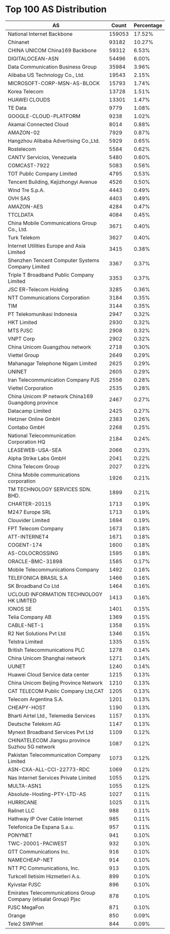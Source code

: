 # Top 100 AS Distribution
| AS | Count | Percentage |
|----|----|----|
| National Internet Backbone | 159053 | 17.52% |
| Chinanet | 93182 | 10.27% |
| CHINA UNICOM China169 Backbone | 59312 | 6.53% |
| DIGITALOCEAN-ASN | 54496 | 6.00% |
| Data Communication Business Group | 35984 | 3.96% |
| Alibaba US Technology Co., Ltd. | 19543 | 2.15% |
| MICROSOFT-CORP-MSN-AS-BLOCK | 15793 | 1.74% |
| Korea Telecom | 13728 | 1.51% |
| HUAWEI CLOUDS | 13301 | 1.47% |
| TE Data | 9779 | 1.08% |
| GOOGLE-CLOUD-PLATFORM | 9238 | 1.02% |
| Akamai Connected Cloud | 8014 | 0.88% |
| AMAZON-02 | 7929 | 0.87% |
| Hangzhou Alibaba Advertising Co.,Ltd. | 5929 | 0.65% |
| Rostelecom | 5584 | 0.62% |
| CANTV Servicios, Venezuela | 5480 | 0.60% |
| COMCAST-7922 | 5083 | 0.56% |
| TOT Public Company Limited | 4795 | 0.53% |
| Tencent Building, Kejizhongyi Avenue | 4526 | 0.50% |
| Wind Tre S.p.A. | 4443 | 0.49% |
| OVH SAS | 4403 | 0.49% |
| AMAZON-AES | 4284 | 0.47% |
| TTCLDATA | 4084 | 0.45% |
| China Mobile Communications Group Co., Ltd. | 3671 | 0.40% |
| Turk Telekom | 3627 | 0.40% |
| Internet Utilities Europe and Asia Limited | 3415 | 0.38% |
| Shenzhen Tencent Computer Systems Company Limited | 3367 | 0.37% |
| Triple T Broadband Public Company Limited | 3353 | 0.37% |
| JSC ER-Telecom Holding | 3285 | 0.36% |
| NTT Communications Corporation | 3184 | 0.35% |
| TIM | 3144 | 0.35% |
| PT Telekomunikasi Indonesia | 2947 | 0.32% |
| HKT Limited | 2930 | 0.32% |
| MTS PJSC | 2908 | 0.32% |
| VNPT Corp | 2902 | 0.32% |
| China Unicom Guangzhou network | 2718 | 0.30% |
| Viettel Group | 2649 | 0.29% |
| Mahanagar Telephone Nigam Limited | 2625 | 0.29% |
| UNINET | 2605 | 0.29% |
| Iran Telecommunication Company PJS | 2556 | 0.28% |
| Viettel Corporation | 2535 | 0.28% |
| China Unicom IP network China169 Guangdong province | 2467 | 0.27% |
| Datacamp Limited | 2425 | 0.27% |
| Hetzner Online GmbH | 2383 | 0.26% |
| Contabo GmbH | 2268 | 0.25% |
| National Telecommunication Corporation HQ | 2184 | 0.24% |
| LEASEWEB-USA-SEA | 2066 | 0.23% |
| Alpha Strike Labs GmbH | 2041 | 0.22% |
| China Telecom Group | 2027 | 0.22% |
| China Mobile communications corporation | 1926 | 0.21% |
| TM TECHNOLOGY SERVICES SDN. BHD. | 1899 | 0.21% |
| CHARTER-20115 | 1713 | 0.19% |
| M247 Europe SRL | 1713 | 0.19% |
| Clouvider Limited | 1694 | 0.19% |
| FPT Telecom Company | 1673 | 0.18% |
| ATT-INTERNET4 | 1671 | 0.18% |
| COGENT-174 | 1600 | 0.18% |
| AS-COLOCROSSING | 1595 | 0.18% |
| ORACLE-BMC-31898 | 1585 | 0.17% |
| Mobile Telecommunications Company | 1492 | 0.16% |
| TELEFONICA BRASIL S.A | 1466 | 0.16% |
| SK Broadband Co Ltd | 1464 | 0.16% |
| UCLOUD INFORMATION TECHNOLOGY HK LIMITED | 1413 | 0.16% |
| IONOS SE | 1401 | 0.15% |
| Telia Company AB | 1369 | 0.15% |
| CABLE-NET-1 | 1358 | 0.15% |
| R2 Net Solutions Pvt Ltd | 1346 | 0.15% |
| Telstra Limited | 1335 | 0.15% |
| British Telecommunications PLC | 1278 | 0.14% |
| China Unicom Shanghai network | 1271 | 0.14% |
| UUNET | 1240 | 0.14% |
| Huawei Cloud Service data center | 1215 | 0.13% |
| China Unicom Beijing Province Network | 1210 | 0.13% |
| CAT TELECOM Public Company Ltd,CAT | 1205 | 0.13% |
| Telecom Argentina S.A. | 1201 | 0.13% |
| CHEAPY-HOST | 1190 | 0.13% |
| Bharti Airtel Ltd., Telemedia Services | 1157 | 0.13% |
| Deutsche Telekom AG | 1147 | 0.13% |
| Mynext Broadband Services Pvt Ltd | 1109 | 0.12% |
| CHINATELECOM Jiangsu province Suzhou 5G network | 1087 | 0.12% |
| Pakistan Telecommunication Company Limited | 1073 | 0.12% |
| ASN-CXA-ALL-CCI-22773-RDC | 1069 | 0.12% |
| Nas Internet Services Private Limited | 1055 | 0.12% |
| MULTA-ASN1 | 1055 | 0.12% |
| Absolute-Hosting-PTY-LTD-AS | 1027 | 0.11% |
| HURRICANE | 1025 | 0.11% |
| Railnet LLC | 988 | 0.11% |
| Hathway IP Over Cable Internet | 985 | 0.11% |
| Telefonica De Espana S.a.u. | 957 | 0.11% |
| PONYNET | 941 | 0.10% |
| TWC-20001-PACWEST | 932 | 0.10% |
| GTT Communications Inc. | 916 | 0.10% |
| NAMECHEAP-NET | 914 | 0.10% |
| NTT PC Communications, Inc. | 913 | 0.10% |
| Turkcell Iletisim Hizmetleri A.s. | 899 | 0.10% |
| Kyivstar PJSC | 896 | 0.10% |
| Emirates Telecommunications Group Company (etisalat Group) Pjsc | 878 | 0.10% |
| PJSC MegaFon | 871 | 0.10% |
| Orange | 850 | 0.09% |
| Tele2 SWIPnet | 844 | 0.09% |
